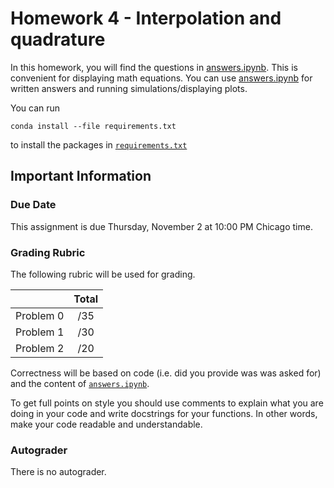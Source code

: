 # Homework 4 - Interpolation and quadrature

In this homework, you will find the questions in [answers.ipynb](answers.ipynb).  This is convenient for displaying math equations. You can use [answers.ipynb](answers.ipynb) for written answers and running simulations/displaying plots.

You can run
```
conda install --file requirements.txt
```
to install the packages in [`requirements.txt`](requirements.txt)

## Important Information

### Due Date
This assignment is due Thursday, November 2 at 10:00 PM  Chicago time.

### Grading Rubric

The following rubric will be used for grading.

|  | Total |
|:-:|:-:|
| Problem 0 | /35 |
| Problem 1 | /30 |
| Problem 2 | /20 |

Correctness will be based on code (i.e. did you provide was was asked for) and the content of [`answers.ipynb`](answers.ipynb).

To get full points on style you should use comments to explain what you are doing in your code and write docstrings for your functions. In other words, make your code readable and understandable.

### Autograder

There is no autograder. 
